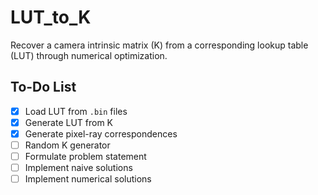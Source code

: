 # LUT_to_K
Recover a camera intrinsic matrix (K) from a corresponding lookup table (LUT) through numerical optimization.

## To-Do List
- [x] Load LUT from `.bin` files
- [x] Generate LUT from K
- [x] Generate pixel-ray correspondences
- [ ] Random K generator
- [ ] Formulate problem statement
- [ ] Implement naive solutions
- [ ] Implement numerical solutions
